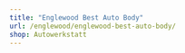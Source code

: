 ```yaml
---
title: "Englewood Best Auto Body"
url: /englewood/englewood-best-auto-body/
shop: Autowerkstatt
---
```

